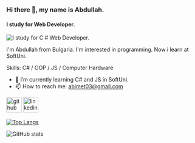 ### Hi there 👋, my name is Abdullah.
#### I study for Web Developer.
![I study for C # Web Developer.](https://www.linkpicture.com/q/929501234_1.png)

I'm Abdullah from Bulgaria. I'm interested in programming. Now i learn at SoftUni.

Skills: C# / OOP / JS / Computer Hardware

- 🌱 I’m currently learning C# and JS in SoftUni. 
- 📫 How to reach me: abimet03@gmail.com 


[<img src='https://cdn.jsdelivr.net/npm/simple-icons@3.0.1/icons/github.svg' alt='github' height='40'>](https://github.com/MetevskIT)  [<img src='https://cdn.jsdelivr.net/npm/simple-icons@3.0.1/icons/linkedin.svg' alt='linkedin' height='40'>](https://www.linkedin.com/in/metevskit)  

[![Top Langs](https://github-readme-stats.vercel.app/api/top-langs/?username=MetevskIT)](https://github.com/anuraghazra/github-readme-stats)

![GitHub stats](https://github-readme-stats.vercel.app/api?username=MetevskIT&show_icons=true)  
